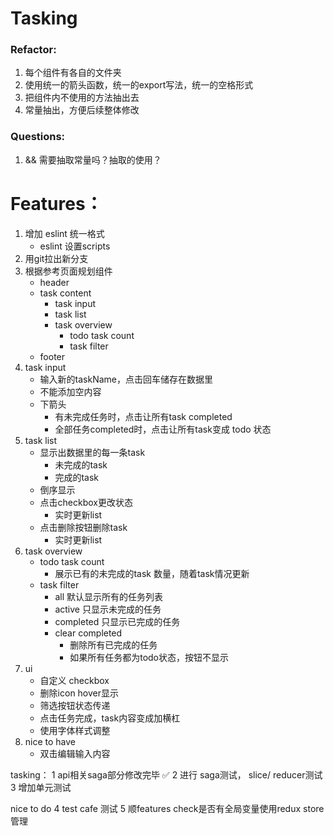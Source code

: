 # Tasking

### Refactor:
1. 每个组件有各自的文件夹
2. 使用统一的箭头函数，统一的export写法，统一的空格形式
3. 把组件内不使用的方法抽出去
4. 常量抽出，方便后续整体修改

### Questions:
1. && 需要抽取常量吗？抽取的使用？

# Features：
1. 增加 eslint 统一格式
    - eslint 设置scripts 
2. 用git拉出新分支
3. 根据参考页面规划组件
    - header
    - task content
        - task input
        - task list
        - task overview
          - todo task count
          - task filter
    - footer
4. task input
   - 输入新的taskName，点击回车储存在数据里
   - 不能添加空内容
   - 下箭头
     - 有未完成任务时，点击让所有task completed
     - 全部任务completed时，点击让所有task变成 todo 状态
5. task list
   - 显示出数据里的每一条task
     - 未完成的task
     - 完成的task
   - 倒序显示
   - 点击checkbox更改状态
     - 实时更新list
   - 点击删除按钮删除task     
     - 实时更新list
6. task overview
   - todo task count
     - 展示已有的未完成的task 数量，随着task情况更新
   - task filter
     - all 默认显示所有的任务列表
     - active 只显示未完成的任务
     - completed 只显示已完成的任务
     - clear completed 
       - 删除所有已完成的任务
       - 如果所有任务都为todo状态，按钮不显示
7. ui
   - 自定义 checkbox
   - 删除icon hover显示
   - 筛选按钮状态传递
   - 点击任务完成，task内容变成加横杠
   - 使用字体样式调整
8. nice to have
   - 双击编辑输入内容


tasking：
1 api相关saga部分修改完毕 ✅
2 进行 saga测试， slice/ reducer测试
3 增加单元测试


nice to do
4 test cafe 测试
5 顺features check是否有全局变量使用redux store管理
